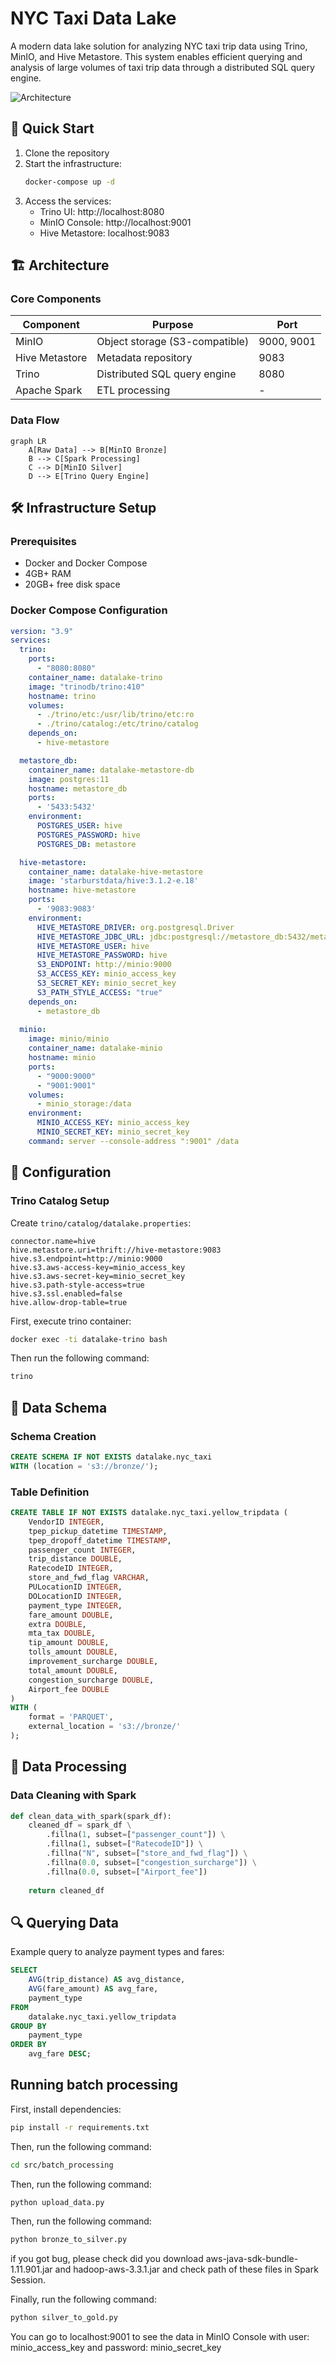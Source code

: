 # NYC Taxi Data Lake



A modern data lake solution for analyzing NYC taxi trip data using Trino, MinIO, and Hive Metastore. This system enables efficient querying and analysis of large volumes of taxi trip data through a distributed SQL query engine.


![Architecture](figures/architecture.png "My Awesome Project Logo")
## 🚀 Quick Start

1. Clone the repository
2. Start the infrastructure:
   ```bash
   docker-compose up -d
   ```
3. Access the services:
   - Trino UI: http://localhost:8080
   - MinIO Console: http://localhost:9001
   - Hive Metastore: localhost:9083

## 🏗️ Architecture

### Core Components

| Component | Purpose | Port |
|-----------|---------|------|
| MinIO | Object storage (S3-compatible) | 9000, 9001 |
| Hive Metastore | Metadata repository | 9083 |
| Trino | Distributed SQL query engine | 8080 |
| Apache Spark | ETL processing | - |

### Data Flow

```mermaid
graph LR
    A[Raw Data] --> B[MinIO Bronze]
    B --> C[Spark Processing]
    C --> D[MinIO Silver]
    D --> E[Trino Query Engine]
```

## 🛠️ Infrastructure Setup

### Prerequisites

- Docker and Docker Compose
- 4GB+ RAM
- 20GB+ free disk space

### Docker Compose Configuration

```yaml
version: "3.9"
services:
  trino:
    ports:
      - "8080:8080"
    container_name: datalake-trino
    image: "trinodb/trino:410"
    hostname: trino
    volumes:
      - ./trino/etc:/usr/lib/trino/etc:ro
      - ./trino/catalog:/etc/trino/catalog
    depends_on:
      - hive-metastore

  metastore_db:
    container_name: datalake-metastore-db
    image: postgres:11
    hostname: metastore_db
    ports:
      - '5433:5432'
    environment:
      POSTGRES_USER: hive
      POSTGRES_PASSWORD: hive
      POSTGRES_DB: metastore

  hive-metastore:
    container_name: datalake-hive-metastore
    image: 'starburstdata/hive:3.1.2-e.18'
    hostname: hive-metastore
    ports:
      - '9083:9083'
    environment:
      HIVE_METASTORE_DRIVER: org.postgresql.Driver
      HIVE_METASTORE_JDBC_URL: jdbc:postgresql://metastore_db:5432/metastore
      HIVE_METASTORE_USER: hive
      HIVE_METASTORE_PASSWORD: hive
      S3_ENDPOINT: http://minio:9000
      S3_ACCESS_KEY: minio_access_key
      S3_SECRET_KEY: minio_secret_key
      S3_PATH_STYLE_ACCESS: "true"
    depends_on:
      - metastore_db
      
  minio:
    image: minio/minio
    container_name: datalake-minio
    hostname: minio
    ports:
      - "9000:9000"
      - "9001:9001"
    volumes:
      - minio_storage:/data
    environment:
      MINIO_ACCESS_KEY: minio_access_key
      MINIO_SECRET_KEY: minio_secret_key
    command: server --console-address ":9001" /data
```

## 📝 Configuration

### Trino Catalog Setup

Create `trino/catalog/datalake.properties`:

```properties
connector.name=hive
hive.metastore.uri=thrift://hive-metastore:9083
hive.s3.endpoint=http://minio:9000
hive.s3.aws-access-key=minio_access_key
hive.s3.aws-secret-key=minio_secret_key
hive.s3.path-style-access=true
hive.s3.ssl.enabled=false
hive.allow-drop-table=true
```

First, execute trino container:
```bash
docker exec -ti datalake-trino bash
```
Then run the following command:
```bash
trino
```

## 💾 Data Schema

### Schema Creation

```sql
CREATE SCHEMA IF NOT EXISTS datalake.nyc_taxi 
WITH (location = 's3://bronze/');
```

### Table Definition

```sql
CREATE TABLE IF NOT EXISTS datalake.nyc_taxi.yellow_tripdata (
    VendorID INTEGER,
    tpep_pickup_datetime TIMESTAMP,
    tpep_dropoff_datetime TIMESTAMP,
    passenger_count INTEGER,
    trip_distance DOUBLE,
    RatecodeID INTEGER,
    store_and_fwd_flag VARCHAR,
    PULocationID INTEGER,
    DOLocationID INTEGER,
    payment_type INTEGER,
    fare_amount DOUBLE,
    extra DOUBLE,
    mta_tax DOUBLE,
    tip_amount DOUBLE,
    tolls_amount DOUBLE,
    improvement_surcharge DOUBLE,
    total_amount DOUBLE,
    congestion_surcharge DOUBLE,
    Airport_fee DOUBLE
)
WITH (
    format = 'PARQUET',
    external_location = 's3://bronze/'
);
```

## 🔄 Data Processing

### Data Cleaning with Spark

```python
def clean_data_with_spark(spark_df):
    cleaned_df = spark_df \
        .fillna(1, subset=["passenger_count"]) \
        .fillna(1, subset=["RatecodeID"]) \
        .fillna("N", subset=["store_and_fwd_flag"]) \
        .fillna(0.0, subset=["congestion_surcharge"]) \
        .fillna(0.0, subset=["Airport_fee"])
    
    return cleaned_df
```

## 🔍 Querying Data

Example query to analyze payment types and fares:

```sql
SELECT 
    AVG(trip_distance) AS avg_distance,
    AVG(fare_amount) AS avg_fare,
    payment_type
FROM 
    datalake.nyc_taxi.yellow_tripdata
GROUP BY 
    payment_type
ORDER BY 
    avg_fare DESC;
```


## Running batch processing

First, install dependencies:
```bash
pip install -r requirements.txt
```

Then, run the following command:
```bash
cd src/batch_processing
```

Then, run the following command:
```bash
python upload_data.py
```

Then, run the following command:
```bash
python bronze_to_silver.py
```
if you got bug, please check did you download  aws-java-sdk-bundle-1.11.901.jar and hadoop-aws-3.3.1.jar and check path of these files in Spark Session.

Finally, run the following command:
```bash
python silver_to_gold.py
```

You can go to localhost:9001 to see the data in MinIO Console with user: minio_access_key and password: minio_secret_key
